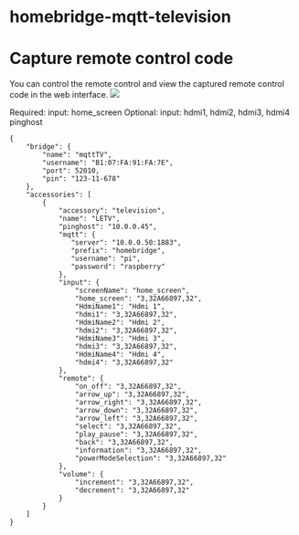 # homebridge-mqtt-television

# Capture remote control code
You can control the remote control and view the captured remote control code in the web interface.
![](https://github.com/hassbian-ABC/homebridge-mqtt-television/blob/master/images/test.png)

Required: 
    input: home_screen
Optional:
    input: hdmi1, hdmi2, hdmi3, hdmi4
    pinghost
    

```
{
    "bridge": {
        "name": "mqttTV",
        "username": "B1:07:FA:91:FA:7E",
        "port": 52010,
        "pin": "123-11-678"
    },
    "accessories": [
        {
            "accessory": "television",
            "name": "LETV",
            "pinghost": "10.0.0.45",
            "mqtt": {
               "server": "10.0.0.50:1883",
               "prefix": "homebridge",
               "username": "pi",
               "password": "raspberry"
            },
            "input": {
                "screenName": "home_screen",
                "home_screen": "3,32A66897,32",
                "HdmiName1": "Hdmi 1",
                "hdmi1": "3,32A66897,32",
                "HdmiName2": "Hdmi 2",
                "hdmi2": "3,32A66897,32",
                "HdmiName3": "Hdmi 3",
                "hdmi3": "3,32A66897,32",
                "HdmiName4": "Hdmi 4",
                "hdmi4": "3,32A66897,32"
            },
            "remote": {
                "on_off": "3,32A66897,32",
                "arrow_up": "3,32A66897,32",
                "arrow_right": "3,32A66897,32",
                "arrow_down": "3,32A66897,32",
                "arrow_left": "3,32A66897,32",
                "select": "3,32A66897,32",
                "play_pause": "3,32A66897,32",
                "back": "3,32A66897,32",
                "information": "3,32A66897,32",
                "powerModeSelection": "3,32A66897,32"
            },
            "volume": {
                "increment": "3,32A66897,32",
                "decrement": "3,32A66897,32"
            }
        }
    ]
}
```
